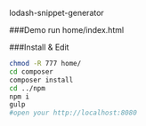 lodash-snippet-generator

###Demo
    run home/index.html

###Install & Edit
```sh
chmod -R 777 home/
cd composer
composer install
cd ../npm
npm i
gulp
#open your http://localhost:8080
```

